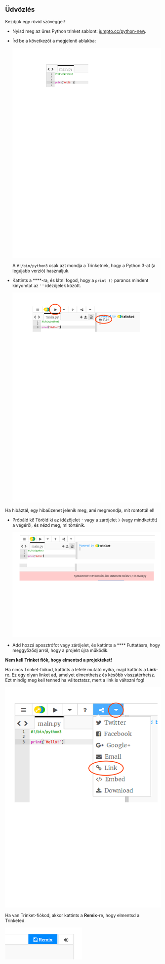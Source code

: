 ## Üdvözlés

Kezdjük egy rövid szöveggel!

+ Nyisd meg az üres Python trinket sablont: <a href="http://jumpto.cc/python-new" target="_blank">jumpto.cc/python-new</a>.

+ Írd be a következőt a megjelenő ablakba:
    
    ![képernyőkép](images/me-hi.png)
    
    A `#!/bin/python3` csak azt mondja a Trinketnek, hogy a Python 3-at (a legújabb verzió) használjuk.

+ Kattints a ****-ra, és látni fogod, hogy a `print ()` parancs mindent kinyomtat az `''` idézőjelek között.
    
    ![képernyőkép](images/me-hi-test.png)

Ha hibáztál, egy hibaüzenet jelenik meg, ami megmondja, mit rontottál el!

+ Próbáld ki! Töröld ki az idézőjelet `'` vagy a zárójelet `)` (vagy mindkettőt) a végéről, és nézd meg, mi történik.
    
    ![képernyőkép](images/me-syntax.png)

+ Add hozzá aposztrófot vagy zárójelet, és kattints a **** Futtatásra, hogy meggyőződj arról, hogy a projekt újra működik.

**Nem kell Trinket fiók, hogy elmentsd a projekteket!**

Ha nincs Trinket-fiókod, kattints a lefelé mutató nyílra, majd kattints a **Link**-re. Ez egy olyan linket ad, amelyet elmenthetsz és később visszatérhetsz. Ezt mindig meg kell tenned ha változtatsz, mert a link is változni fog!

![képernyőkép](images/me-link.png)

Ha van Trinket-fiókod, akkor kattints a **Remix**-re, hogy elmentsd a Trinketed.

![képernyőkép](images/me-remix.png)